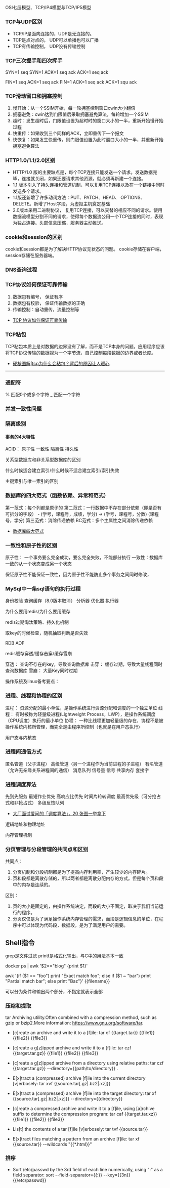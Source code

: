 
OSI七层模型、TCP/IP4模型与TCP/IP5模型

### TCP与UDP区别

- TCP/IP是面向连接的，UDP是无连接的。
- TCP是点对点的， UDP可以单播也可以广播
- TCP有传输控制， UDP没有传输控制

### TCP三次握手和四次挥手

SYN=1 seq
SYN=1 ACK=1 seq ack
ACK=1 seq ack

FIN=1 seq 
ACK=1 seq ack
FIN=1 ACK=1 seq ack
ACK=1 squ ack




### TCP滑动窗口和拥塞控制


1. 慢开始：从一个SSIM开始，每一轮拥塞控制窗口cwin大小翻倍
2. 拥塞避免：cwin达到门限值后采取拥塞避免算法，每轮增加一个SSIM
3. 超时：发生超时后，门限值设置为超时时的窗口大小的一半，重新开始慢开始过程
4. 快重传：如果收到三个同样的ACK，立即重传下一个报文
5. 快恢复：如果发生快重传，则门限值设置为此时窗口大小的一半，并重新开始拥塞避免算法


### HTTP1.0/1.1/2.0区别

- HTTP/1.0 版的主要缺点是，每个TCP连接只能发送一个请求。发送数据完毕，连接就关闭，如果还要请求其他资源，就必须再新建一个连接。
- 1.1 版本引入了持久连接和管道机制，可以复用TCP连接以及在一个链接中同时发送多个请求。
- 1.1版还新增了许多动词方法：PUT、PATCH、HEAD、 OPTIONS、DELETE。新增了Host字段，为虚拟主机奠定基础
- 2.0版本采用二进制协议， 复用TCP连接，可以交替的相应不同的请求。使用数据流模型分割不同的请求，使得每个数据流公用一个TCP连接的同时，表现为独占连接。头部信息压缩，服务器主动推送。



### cookie和session的区别

cookie和session都是为了解决HTTP协议无状态的问题。
cookie存储在客户端，session存储在服务器端。


### DNS查询过程

### TCP协议如何保证可靠传输

1. 数据包有编号， 保证有序
2. 数据包有校验， 保证传输数据的正确
3. 传输控制：自动重传，流量控制等

- [TCP 协议如何保证可靠传输](https://segmentfault.com/a/1190000022944999)


### TCP粘包

TCP粘包本质上是对数据的边界没有了解，而不是TCP本身的问题。应用程序应该将TCP协议传输的数据视为一个字节流，自己控制每段数据的边界或者长度。


- [硬核图解|tcp为什么会粘包？背后的原因让人暖心](https://segmentfault.com/a/1190000039691657)


---------------------------------------------




### 通配符
% 匹配0个或多个字符
_ 匹配一个字符


### 并发一致性问题


### 隔离级别


#### 事务的4大特性

ACID： 原子性 一致性 隔离性 持久性


关系型数据库和非关系型数据库的区别

什么时候适合建立索引/什么时候不适合建立索引/索引失效

主键索引与唯一索引的区别

### 数据库的四大范式（函数依赖、异常和范式）

第一范式：每个列都是原子的
第二范式：一行数据中不存在部分依赖（即是否有可拆分的字段）
    - (学号，课程号，成绩，学分) -> (学号，课程号，分数)  (课程号，学分)
第三范式：消除传递依赖
BC范式：多个主属性之间消除传递依赖

- [数据库四大范式](https://www.jianshu.com/p/71563d6b121d)




### 一致性和原子性的区别

原子性： 一个事务要么完全成功，要么完全失败，不能部分执行
一致性：数据库一致的从一个状态变成另一个状态

保证原子性不能保证一致性，因为原子性不能防止多个事务之间同时修改，


### MySql中一条sql语句的执行过程

身份校验 查询缓存（8.0版本取消） 分析器 优化器  执行器

为什么要用redis/为什么要用缓存



redis过期淘汰策略、持久化机制

取key的时候检查，随机抽取判断是否失效

RDB AOF





redis缓存穿透/缓存击穿/缓存雪崩

穿透： 查询不存在的key，导致查询数据库
击穿： 缓存过期，导致大量线程同时查询数据库
雪崩： 大量Key同时过期







操作系统及linux备考要点：
### 进程、线程和协程的区别


进程： 资源分配的最小单位，是操作系统进行资源分配和调度的一个独立单位
线程： 有时被称为轻量级进程(Lightweight Process，LWP），是操作系统调度（CPU调度）执行的最小单位
协程： 一种比线程更加轻量级的存在，协程不是被操作系统内核所管理，而完全是由程序所控制（也就是在用户态执行）


用户态与内核态
### 进程间通信方式

匿名管道（父子进程） 高级管道（另一个进程作为当前进程的子进程） 有名管道（允许无亲缘关系进程间的通信）
消息队列
信号量 信号
共享内存
套接字


### 进程调度算法


先到先服务
最短作业优先
高响应比优先
时间片轮转调度
最高优先级（可分抢占式和非抢占式）
多级反馈队列


- [大厂面试爱问的「调度算法」，20 张图一举拿下](https://www.cnblogs.com/xiaolincoding/p/13631224.html)





逻辑地址和物理地址

内存管理机制


### 分页管理与分段管理的共同点和区别


共同点：
1. 分页机制和分段机制都是为了提高内存利用率，产生较少的内存碎片。
2. 页和段都是离散存储的，所以两者都是离散分配内存的方式。但是每个页和段中的内存是连续的。

区别：
1. 页的大小是固定的，由操作系统决定，而段的大小不固定，取决于我们当前运行的程序。
2. 分页仅仅是为了满足操作系统内存管理的需求，而段是逻辑信息的单位，在程序中可以体现为代码段，数据段，是为了满足用户的需要。





Shell指令
----------------------

grep是文件过滤
printf是格式化输出，与C中的用法基本一致


docker ps | awk '$2=="blog"  {print $1}'

awk '{if ($1 == "foo") print "Exact match foo"; else if ($1 ~ "bar") print "Partial match bar"; else print "Baz"}' {{filename}}

可以分为条件和输出两个部分，不指定就表示全部

### 压缩和提取

tar
Archiving utility.Often combined with a compression method, such as gzip or bzip2.More information: https://www.gnu.org/software/tar.

 - [c]reate an archive and write it to a [f]ile:
   tar cf {{target.tar}} {{file1}} {{file2}} {{file3}}

 - [c]reate a g[z]ipped archive and write it to a [f]ile:
   tar czf {{target.tar.gz}} {{file1}} {{file2}} {{file3}}

 - [c]reate a g[z]ipped archive from a directory using relative paths:
   tar czf {{target.tar.gz}} --directory={{path/to/directory}} .

 - E[x]tract a (compressed) archive [f]ile into the current directory [v]erbosely:
   tar xvf {{source.tar[.gz|.bz2|.xz]}}

 - E[x]tract a (compressed) archive [f]ile into the target directory:
   tar xf {{source.tar[.gz|.bz2|.xz]}} --directory={{directory}}

 - [c]reate a compressed archive and write it to a [f]ile, using [a]rchive suffix to determine the compression program:
   tar caf {{target.tar.xz}} {{file1}} {{file2}} {{file3}}

 - Lis[t] the contents of a tar [f]ile [v]erbosely:
   tar tvf {{source.tar}}

 - E[x]tract files matching a pattern from an archive [f]ile:
   tar xf {{source.tar}} --wildcards "{{*.html}}"


### 排序

 - Sort /etc/passwd by the 3rd field of each line numerically, using ":" as a field separator:
   sort --field-separator={{:}} --key={{3n}} {{/etc/passwd}}

